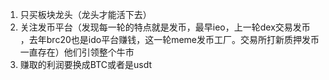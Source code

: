 1. 只买板块龙头（龙头才能活下去）
2. 关注发币平台（发现每一轮的特点就是发币，最早ieo，上一轮dex交易发币 ，去年brc20也是ido平台赚钱，这一轮meme发币工厂。交易所打新质押发币一直存在）他们引领整个牛市
3. 赚取的利润要换成BTC或者是usdt